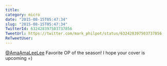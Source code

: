 ```yaml
---
title: 
category: micro
date: "2015-08-15T05:47:34"
slug: "2015-08-15T05:47:34"
TwitterId: 632428397503737856
TweetUrl: https://twitter.com/mark_philpot/status/632428397503737856
ReTweetUser: 
---
```


[@AmaAmaLeeLee](https://twitter.com/AmaAmaLeeLee) Favorite OP of the season! I hope your cover is upcoming =)